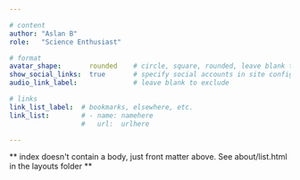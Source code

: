 ```yaml
---

# content
author: "Aslan B"
role:   "Science Enthusiast"   

# format
avatar_shape:       rounded    # circle, square, rounded, leave blank to exclude
show_social_links:  true       # specify social accounts in site config
audio_link_label:              # leave blank to exclude

# links
link_list_label:  # bookmarks, elsewhere, etc.
link_list:        # - name: namehere
                  #   url:  urlhere

---
```


** index doesn't contain a body, just front matter above.
See about/list.html in the layouts folder **